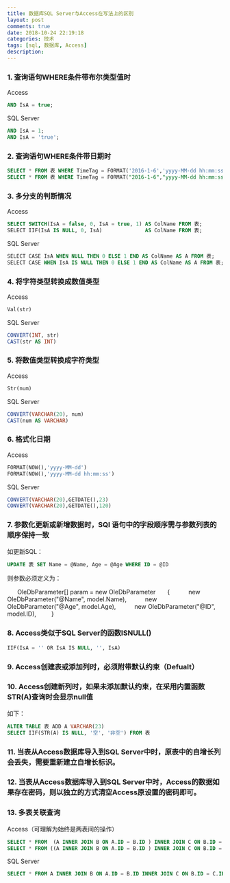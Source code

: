 ```yaml
---
title: 数据库SQL Server与Access在写法上的区别
layout: post
comments: true
date: 2018-10-24 22:19:18
categories: 技术
tags: [sql, 数据库, Access]
description:
---
```


### 1. 查询语句WHERE条件带布尔类型值时
Access
```sql
AND IsA = true;
```
SQL Server
```sql
AND IsA = 1;
AND IsA = 'true';
```

### 2. 查询语句WHERE条件带日期时
```sql
SELECT * FROM 表 WHERE TimeTag = FORMAT('2016-1-6','yyyy-MM-dd hh:mm:ss');
SELECT * FROM 表 WHERE TimeTag = FORMAT("2016-1-6","yyyy-MM-dd hh:mm:ss");
```

### 3. 多分支的判断情况
Access
```sql
SELECT SWITCH(IsA = false, 0, IsA = true, 1) AS ColName FROM 表;
SELECT IIF(IsA IS NULL, 0, IsA)              AS ColName FROM 表;
```
SQL Server
```sql
SELECT CASE IsA WHEN NULL THEN 0 ELSE 1 END AS ColName AS A FROM 表;
SELECT CASE WHEN IsA IS NULL THEN 0 ELSE 1 END AS ColName AS A FROM 表;
```

### 4. 将字符类型转换成数值类型
Access
```sql
Val(str)
```
SQL Server
```sql
CONVERT(INT, str)
CAST(str AS INT)
```

### 5. 将数值类型转换成字符类型
Access
```sql
Str(num)
```
SQL Server
```sql
CONVERT(VARCHAR(20), num)
CAST(num AS VARCHAR)
```

### 6. 格式化日期
Access
```sql
FORMAT(NOW(),'yyyy-MM-dd')
FORMAT(NOW(),'yyyy-MM-dd hh:mm:ss')
```
SQL Server
```sql
CONVERT(VARCHAR(20),GETDATE(),23)
CONVERT(VARCHAR(20),GETDATE(),120)
```

### 7. 参数化更新或新增数据时，SQl 语句中的字段顺序需与参数列表的顺序保持一致
如更新SQL：  
```sql
UPDATE 表 SET Name = @Name, Age = @Age WHERE ID = @ID
```
则参数必须定义为：

      OleDbParameter[] param = new OleDbParameter
      {
          new OleDbParameter("@Name", model.Name),
          new OleDbParameter("@Age", model.Age),
          new OleDbParameter("@ID", model.ID), 
       }

### 8. Access类似于SQL Server的函数ISNULL()
```sql
IIF(IsA = '' OR IsA IS NULL, '', IsA)
```

### 9. Access创建表或添加列时，必须附带默认约束（Defualt）

### 10. Access创建新列时，如果未添加默认约束，在采用内置函数STR(A)查询时会显示null值
如下：
```sql
ALTER TABLE 表 ADD A VARCHAR(23)
SELECT IIF(STR(A) IS NULL, '空', '非空') FROM 表
```

### 11. 当表从Access数据库导入到SQL Server中时，原表中的自增长列会丢失，需要重新建立自增长标识。

### 12. 当表从Access数据库导入到SQL Server中时，Access的数据如果存在密码，则以独立的方式清空Access原设置的密码即可。

### 13. 多表关联查询
Access（可理解为始终是两表间的操作）
```sql
SELECT * FROM  (A INNER JOIN B ON A.ID = B.ID ) INNER JOIN C ON B.ID = C.ID;
SELECT * FROM ((A INNER JOIN B ON A.ID = B.ID ) INNER JOIN C ON B.ID = C.ID) INNER JOIN D ON C.ID = D.ID;
```
SQL Server
```sql
SELECT * FROM A INNER JOIN B ON A.ID = B.ID INNER JOIN C ON B.ID = C.ID;
```